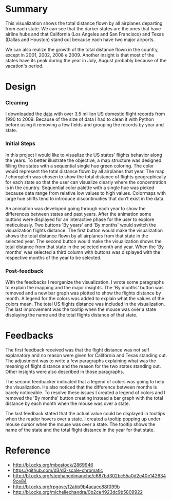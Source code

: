 # Summary

This visualization shows the total distance flown by all airplanes departing from each state. We can see that the darker states are the ones that have airline hubs and that California (Los Angeles and San Francisco) and Texas (Dallas and Houston) stand out because each have two major airports.

We can also realize the growth of the total distance flown in the country, except in 2001, 2002, 2008 e 2009. Another insight is that most of the states have its peak during the year in July, August probably because of the vacation's period.

# Design

### Cleaning
I downloaded the [data](http://academictorrents.com/details/a2ccf94bbb4af222bf8e69dad60a68a29f310d9a) with over 3.5 million US domestic flight records from 1990 to 2009. Because of the size of data I had to clean it with Python before using it removing a few fields and grouping the records by year and state.

### Initial Steps

In this project I would like to visualize the US states' flights behavior along the years. To better illustrate the objective, a map structure was designed filling the states with a sequential single hue green coloring. The color would represent the total distance flown by all airplanes that year. The  map / choropleth was chosen to show the total distance of flights geographically for each state so that the user can visualize clearly where the concentration is in the country. Sequential color palette with a single hue was picked because data range from relative low values to high values. Colormaps with large hue shifts tend to introduce discontinuities that don’t exist in the data.   

An animation was developed going through each year to show the differences between states and past years. After the animation some buttons were displayed for an interactive phase for the user to explore meticulously. Two buttons 'By years' and 'By months' would switch the visualization flights distance. The first button would make the visualization shows the total distance flown by all airplanes from that state in the selected year. The second button would make the visualization shows the total distance from that state in the selected month and year. When the 'By months' was selected a third column with buttons was displayed with the respective months of the year to be selected.

### Post-feedback

With the feedbacks I reorganize the visualization. I wrote some paragraphs to explain the mapping and the major insights. The 'By months' button was removed and a new bar graph was plotted to show the flights distance by month. A legend for the colors was added to explain what the values of the colors mean. The total US flights distance was included in the visualization. The last improvement was the tooltip when the mouse was over a state displaying the name and the total flights distance of that state.

# Feedbacks

The first feedback received was that the flight distance was not self explanatory and no reason were given for California and Texas standing out. The adjustment was to write a few paragraphs explaining what was the meaning of flight distance and the reason for the two states standing out. Other insights were also described in those paragraphs.    

The second feedbacker indicated that a legend of colors was going to help the visualization. He also noticed that the difference between months is barely noticeable. To resolve these issues I created a legend of colors and I removed the 'By months' button creating instead a bar graph with the total distance by each month when the mouse was over a state.

The last feedback stated that the actual value could be displayed in tooltips when the reader hovers over a state. I created a tooltip popping up under mouse cursor when the mouse was over a state. The tooltip shows the name of the state and the total flight distance in the year for that state.

# Reference

- http://bl.ocks.org/mbostock/2869946
- https://github.com/d3/d3-scale-chromatic
- http://bl.ocks.org/stephanedimanche/c687bd302bc55a0d2e40e1426349ce84
- http://bl.ocks.org/rpgove/f2abb9b4acaec88f099b
- http://bl.ocks.org/michellechandra/0b2ce4923dc9b5809922